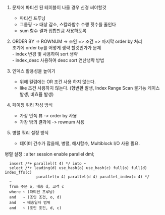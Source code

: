 1. 문제에 파티션 된 테이블이 나올 경우 신경 써야할것  
   - 파티션 프루닝  
   - 그룹핑 -> 대상 감소, 스칼라함수 수행 횟수를 줄인다  
   - sum 함수 결과 집합만큼 사용하도록  
  
2. ORDER BY => ROWNUM => 조인 => 조건 => 마지막 order by 처리  
      초기에 order by를 어떻게 생략 할것인가가 문제  
        - index 변경 및 사용하여 sort 생략  
        - index_desc 사용하여 desc sort 연산생략 방법  
  
3. 인덱스 활용성을 높이기  
     - 위해 컬럼에는 OR 조건 사용 하지 않는다.  
     - like 조건 사용하지 않는다. (형변환 발생, Index Range Scan 불가능 케이스 발생, 비효율 발생)  
  
4. 페이징 쿼리 작성 방식  
     - 가장 안쪽 뷰 -> order by 사용  
     - 가장 밖의 결과에 -> rownum 사용  
  
5. 병렬 쿼리 설정 방식  
     - 데이터 건수가 많을때, 병렬, 해시함수, Multiblock I/O 사용 필요.  
  
  병렬 설정 : alter session enable parallel dml;  
```
  insert /*+ parallel(t 4) */ into ~
  select /*+ leading(d) use_hash(o) use_hash(c) full(o) full(d) index_ffs(c)
              parallel(o 4) parallel(d 4) parallel_index(c 4) */
  ~
  from 주문 o, 배송 d, 고객 c
  where ~ (파티션 프루닝)
  and   ~ (조인 조건, o, d)
  and   ~ 배송일자 범위
  and   ~ (조인 조건, d, c)
```
